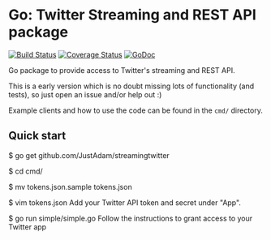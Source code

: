 Go: Twitter Streaming and REST API package
==========================================

[![Build Status](https://travis-ci.org/JustAdam/streamingtwitter.svg?branch=master)](https://travis-ci.org/JustAdam/streamingtwitter) [![Coverage Status](https://coveralls.io/repos/JustAdam/streamingtwitter/badge.png)](https://coveralls.io/r/JustAdam/streamingtwitter) [![GoDoc](https://godoc.org/github.com/JustAdam/streamingtwitter?status.svg)](https://godoc.org/github.com/JustAdam/streamingtwitter)

Go package to provide access to Twitter's streaming and REST API.

This is a early version which is no doubt missing lots of functionality (and tests), so just open an issue and/or help out :)


Example clients and how to use the code can be found in the `cmd/` directory.


Quick start
-----------

  $ go get github.com/JustAdam/streamingtwitter

  $ cd cmd/

  $ mv tokens.json.sample tokens.json

  $ vim tokens.json
    Add your Twitter API token and secret under "App".

  $ go run simple/simple.go
    Follow the instructions to grant access to your Twitter app
